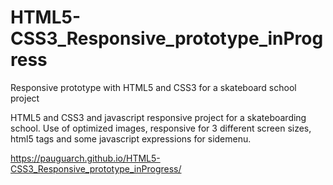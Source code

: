 # HTML5-CSS3_Responsive_prototype_inProgress
Responsive prototype with HTML5 and CSS3 for a skateboard school project

HTML5 and CSS3 and javascript responsive project for a skateboarding school. Use of optimized images, responsive for 3 different screen sizes, html5 tags and some javascript expressions for sidemenu.   
   
   https://pauguarch.github.io/HTML5-CSS3_Responsive_prototype_inProgress/
